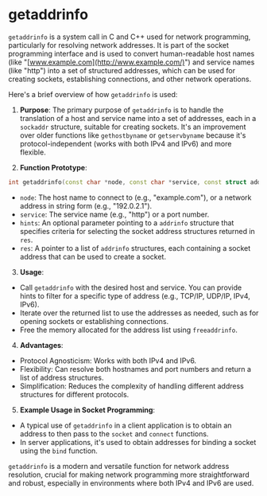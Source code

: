 # getaddrinfo
`getaddrinfo` is a system call in C and C++ used for network programming, particularly for resolving network addresses. It is part of the socket programming interface and is used to convert human-readable host names (like "[www.example.com](http://www.example.com/)") and service names (like "http") into a set of structured addresses, which can be used for creating sockets, establishing connections, and other network operations.

Here's a brief overview of how `getaddrinfo` is used:

1. **Purpose**: The primary purpose of `getaddrinfo` is to handle the translation of a host and service name into a set of addresses, each in a `sockaddr` structure, suitable for creating sockets. It's an improvement over older functions like `gethostbyname` or `getservbyname` because it's protocol-independent (works with both IPv4 and IPv6) and more flexible.

2. **Function Prototype**:
```cpp
int getaddrinfo(const char *node, const char *service, const struct addrinfo *hints, struct addrinfo **res);
```
- `node`: The host name to connect to (e.g., "example.com"), or a network address in string form (e.g., "192.0.2.1").
- `service`: The service name (e.g., "http") or a port number.
- `hints`: An optional parameter pointing to a `addrinfo` structure that specifies criteria for selecting the socket address structures returned in `res`.
- `res`: A pointer to a list of `addrinfo` structures, each containing a socket address that can be used to create a socket.

3. **Usage**:
- Call `getaddrinfo` with the desired host and service. You can provide hints to filter for a specific type of address (e.g., TCP/IP, UDP/IP, IPv4, IPv6).
- Iterate over the returned list to use the addresses as needed, such as for opening sockets or establishing connections.
- Free the memory allocated for the address list using `freeaddrinfo`.

4. **Advantages**:
- Protocol Agnosticism: Works with both IPv4 and IPv6.
- Flexibility: Can resolve both hostnames and port numbers and return a list of address structures.
- Simplification: Reduces the complexity of handling different address structures for different protocols.

5. **Example Usage in Socket Programming**:
- A typical use of `getaddrinfo` in a client application is to obtain an address to then pass to the `socket` and `connect` functions.
- In server applications, it's used to obtain addresses for binding a socket using the `bind` function.

`getaddrinfo` is a modern and versatile function for network address resolution, crucial for making network programming more straightforward and robust, especially in environments where both IPv4 and IPv6 are used.